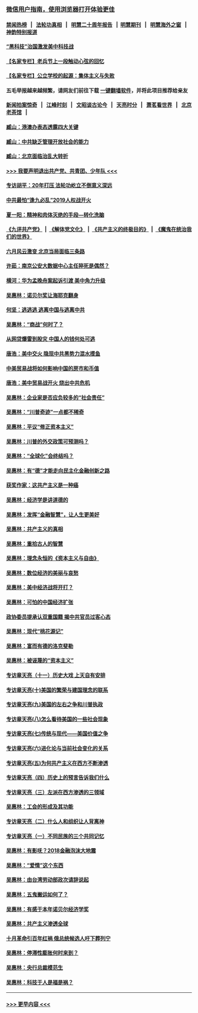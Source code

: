 ### [微信用户指南，使用浏览器打开体验更佳](https://github.com/gfw-breaker/banned-news1/blob/master/indexes/wechat-guide.md?t=0)
#### [禁闻热榜](热点新闻.md?t=0)  &nbsp;&nbsp;|&nbsp;&nbsp; [法轮功真相](https://github.com/gfw-breaker/truth/blob/master/README.md?t=0) &nbsp;&nbsp;|&nbsp;&nbsp; [明慧二十周年报告](https://github.com/gfw-breaker/mh-reports/blob/master/README.md?t=0) &nbsp;&nbsp;|&nbsp;&nbsp;[明慧期刊](https://github.com/gfw-breaker/mh-qikan) &nbsp;&nbsp;|&nbsp;&nbsp; [明慧海外之窗](https://github.com/gfw-breaker/mh-news/blob/master/README.md?t=0) &nbsp;&nbsp;|&nbsp;&nbsp; [神韵特别报道](https://github.com/gfw-breaker/mh-news/blob/master/shenyun.md?t=0)
#### [“黑科技”治国激发美中科技战](../pages/nsc423/n11638056.md?t=02081911) 
#### [【名家专栏】老兵节上一段触动心弦的回忆](../pages/nsc423/n11646016.md?t=02081911) 
#### [【名家专栏】公立学校的起源：集体主义与失败](../pages/nsc423/n11601833.md?t=02081911) 
#### 五毛举报越来越频繁，请网友们前往下载 [一键翻墙软件](https://github.com/gfw-breaker/ssr-accounts)，并将此项目推荐给亲友
#### [新闻拍案惊奇](https://github.com/gfw-breaker/banned-news1/blob/master/pages/link4.md) &nbsp;&nbsp;|&nbsp;&nbsp; [江峰时刻](https://github.com/gfw-breaker/banned-news1/blob/master/pages/link4.md) &nbsp;&nbsp;|&nbsp;&nbsp; [文昭谈古论今](https://github.com/gfw-breaker/banned-news1/blob/master/pages/link4.md) &nbsp;&nbsp;|&nbsp;&nbsp; [天亮时分](https://github.com/gfw-breaker/banned-news1/blob/master/pages/link4.md) &nbsp;&nbsp;|&nbsp;&nbsp; [萧茗看世界](https://github.com/gfw-breaker/banned-news1/blob/master/pages/link4.md) &nbsp;&nbsp;|&nbsp;&nbsp; [北京老茶馆](https://github.com/gfw-breaker/banned-news1/blob/master/pages/link4.md) &nbsp;&nbsp;|&nbsp;&nbsp; 
#### [臧山：港澳办表态透露四大关键](../pages/nsc423/n11421628.md?t=02081911) 
#### [臧山：中共缺乏管理开放社会的能力](../pages/nsc423/n11407457.md?t=02081911) 
#### [臧山：北京面临治乱大转折](../pages/nsc423/n11406895.md?t=02081911) 
#### [>>> 我要声明退出共产党、共青团、少年队 <<<](https://github.com/begood0513/goodnews/blob/master/quit/letter.md) 
#### [专访胡平：20年打压 法轮功屹立不倒意义深远](../pages/nsc423/n11398800.md?t=02081911) 
#### [中共最怕“逢九必乱”2019人权战开火](../pages/nsc423/n11385248.md?t=02081911) 
#### [夏一阳：精神和肉体灭绝的手段—转化洗脑](../pages/nsc423/n11368250.md?t=02081911) 
#### [《九评共产党》](https://github.com/begood0513/9ping.md/blob/master/README.md) &nbsp;|&nbsp; [《解体党文化》](../../../../jtdwh.md/blob/master/README.md)  &nbsp;|&nbsp; [《共产主义的终极目的》](../../../../gczydzjmd.md/blob/master/README.md) &nbsp;|&nbsp; [《魔鬼在统治我们的世界》](../../../../mgztzwmdsj.md/blob/master/README.md) 
#### [六月风云激变 北京当局面临三条路](../pages/nsc423/n11313668.md?t=02081911) 
#### [许茹：南京公安大数据中心主任猝死是偶然？](../pages/nsc423/n11064744.md?t=02081911) 
#### [横河：华为孟晚舟案起诉引渡 美中角力升级](../pages/nsc423/n11027230.md?t=02081911) 
#### [吴惠林：诺贝尔奖让海耶克翻身](../pages/nsc423/n10890049.md?t=02081911) 
#### [何坚：逃逃逃 逃离中国与逃离中共](../pages/nsc423/n10592891.md?t=02081911) 
#### [吴惠林：“商战”何时了？](../pages/nsc423/n10573558.md?t=02081911) 
#### [从网贷爆雷到股灾 中国人的钱何处可逃](../pages/nsc423/n10572800.md?t=02081911) 
#### [唐浩：美中交火 隐现中共黑势力混水摸鱼](../pages/nsc423/n10544040.md?t=02081911) 
#### [中美贸易战将如何影响中国的房市和币值](../pages/nsc423/n10543697.md?t=02081911) 
#### [唐浩：美中贸易战开火 烧出中共危机](../pages/nsc423/n10540126.md?t=02081911) 
#### [吴惠林：企业家是否应负较多的“社会责任”](../pages/nsc423/n10535022.md?t=02081911) 
#### [吴惠林：“川普奇迹”一点都不稀奇](../pages/nsc423/n10512808.md?t=02081911) 
#### [吴惠林：平议“修正资本主义”](../pages/nsc423/n10495724.md?t=02081911) 
#### [吴惠林：川普的外交政策可预测吗？](../pages/nsc423/n10462387.md?t=02081911) 
#### [吴惠林：“全球化”会终结吗？](../pages/nsc423/n10452838.md?t=02081911) 
#### [吴惠林：有“德”才能走向民主化金融创新之路](../pages/nsc423/n10432292.md?t=02081911) 
#### [获奖作家：这共产主义是一种癌](../pages/nsc423/n10431541.md?t=02081911) 
#### [吴惠林：经济学是讲道德的](../pages/nsc423/n10398014.md?t=02081911) 
#### [吴惠林：发挥“金融智慧”，让人生更美好](../pages/nsc423/n10375019.md?t=02081911) 
#### [吴惠林：共产主义的真相](../pages/nsc423/n10351394.md?t=02081911) 
#### [吴惠林：重拾古人的智慧](../pages/nsc423/n10337691.md?t=02081911) 
#### [吴惠林：理念永恒的《资本主义与自由》](../pages/nsc423/n10316274.md?t=02081911) 
#### [吴惠林：数位经济的美丽与哀愁](../pages/nsc423/n10292946.md?t=02081911) 
#### [吴惠林：美中经济战将开打？](../pages/nsc423/n10258825.md?t=02081911) 
#### [吴惠林：可怕的中国经济扩张](../pages/nsc423/n10219147.md?t=02081911) 
#### [政协委员提承认双重国籍 揭中共官员过客心态](../pages/nsc423/n10208809.md?t=02081911) 
#### [吴惠林：现代“桃花源记”](../pages/nsc423/n10185234.md?t=02081911) 
#### [吴惠林：富而有德的洛克斐勒](../pages/nsc423/n10142264.md?t=02081911) 
#### [吴惠林：被诬蔑的“资本主义”](../pages/nsc423/n10124816.md?t=02081911) 
#### [专访章天亮（十一）历史大戏 上天自有安排](../pages/nsc423/n10094905.md?t=02081911) 
#### [专访章天亮(十)美国的繁荣与建国理念的联系](../pages/nsc423/n10094899.md?t=02081911) 
#### [专访章天亮(九)美国的左右之争和川普执政](../pages/nsc423/n10094889.md?t=02081911) 
#### [专访章天亮(八)怎么看待美国的一些社会现象](../pages/nsc423/n10094857.md?t=02081911) 
#### [专访章天亮(七)传统与现代——美国价值之争](../pages/nsc423/n10093140.md?t=02081911) 
#### [专访章天亮(六)进化论与当前社会变化的关系](../pages/nsc423/n10092036.md?t=02081911) 
#### [专访章天亮(五)为何共产主义在西方不断渗透](../pages/nsc423/n10083620.md?t=02081911) 
#### [专访章天亮（四）历史上的预言告诉我们什么](../pages/nsc423/n10083606.md?t=02081911) 
#### [专访章天亮（三）左派在西方渗透的三领域](../pages/nsc423/n10081115.md?t=02081911) 
#### [吴惠林：工会的形成及其功能](../pages/nsc423/n10080633.md?t=02081911) 
#### [专访章天亮（二）什么人和组织让人背离神](../pages/nsc423/n10076637.md?t=02081911) 
#### [专访章天亮（一）不同民族的三个共同记忆](../pages/nsc423/n10074188.md?t=02081911) 
#### [吴惠林：有影呒？2018金融泡沫大地震](../pages/nsc423/n10040534.md?t=02081911) 
#### [吴惠林：“爱情”这个东西](../pages/nsc423/n10019423.md?t=02081911) 
#### [吴惠林：由台湾劳动部政次请辞说起](../pages/nsc423/n9979679.md?t=02081911) 
#### [吴惠林：五鬼搬运如何了？](../pages/nsc423/n9925338.md?t=02081911) 
#### [吴惠林：有感于本年诺贝尔经济学奖](../pages/nsc423/n9871883.md?t=02081911) 
#### [吴惠林：共产主义渗透全球](../pages/nsc423/n9812748.md?t=02081911) 
#### [十月革命引百年红祸 俄总统候选人吁下葬列宁](../pages/nsc423/n9810182.md?t=02081911) 
#### [吴惠林：停滞性膨胀何时来到？](../pages/nsc423/n9764136.md?t=02081911) 
#### [吴惠林：央行总裁模范生](../pages/nsc423/n9728134.md?t=02081911) 
#### [吴惠林：科技于人是福是祸？](../pages/nsc423/n9672982.md?t=02081911) 

----
#### [ >>> 更早内容 <<< ](../indexes/nsc423-earlier.md)
